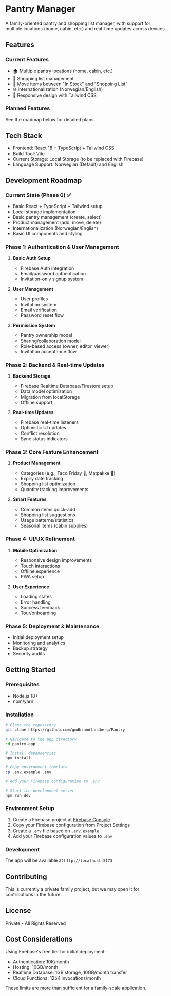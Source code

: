 # Pantry Manager

A family-oriented pantry and shopping list manager, with support for multiple locations (home, cabin, etc.) and real-time updates across devices.

## Features

### Current Features

- 🏠 Multiple pantry locations (home, cabin, etc.)
- 📝 Shopping list management
- 🔄 Move items between "In Stock" and "Shopping List"
- 🌐 Internationalization (Norwegian/English)
- 📱 Responsive design with Tailwind CSS

### Planned Features

See the roadmap below for detailed plans.

## Tech Stack

- Frontend: React 18 + TypeScript + Tailwind CSS
- Build Tool: Vite
- Current Storage: Local Storage (to be replaced with Firebase)
- Language Support: Norwegian (Default) and English

## Development Roadmap

### Current State (Phase 0) ✅

- Basic React + TypeScript + Tailwind setup
- Local storage implementation
- Basic pantry management (create, select)
- Product management (add, move, delete)
- Internationalization (Norwegian/English)
- Basic UI components and styling

### Phase 1: Authentication & User Management

1. **Basic Auth Setup**
   - Firebase Auth integration
   - Email/password authentication
   - Invitation-only signup system

2. **User Management**
   - User profiles
   - Invitation system
   - Email verification
   - Password reset flow

3. **Permission System**
   - Pantry ownership model
   - Sharing/collaboration model
   - Role-based access (owner, editor, viewer)
   - Invitation acceptance flow

### Phase 2: Backend & Real-time Updates

1. **Backend Storage**
   - Firebase Realtime Database/Firestore setup
   - Data model optimization
   - Migration from localStorage
   - Offline support

2. **Real-time Updates**
   - Firebase real-time listeners
   - Optimistic UI updates
   - Conflict resolution
   - Sync status indicators

### Phase 3: Core Feature Enhancement

1. **Product Management**
   - Categories (e.g., Taco Friday 🌮, Matpakke 🥪)
   - Expiry date tracking
   - Shopping list optimization
   - Quantity tracking improvements

2. **Smart Features**
   - Common items quick-add
   - Shopping list suggestions
   - Usage patterns/statistics
   - Seasonal items (cabin supplies)

### Phase 4: UI/UX Refinement

1. **Mobile Optimization**
   - Responsive design improvements
   - Touch interactions
   - Offline experience
   - PWA setup

2. **User Experience**
   - Loading states
   - Error handling
   - Success feedback
   - Tour/onboarding

### Phase 5: Deployment & Maintenance

- Initial deployment setup
- Monitoring and analytics
- Backup strategy
- Security audits

## Getting Started

### Prerequisites

- Node.js 18+
- npm/yarn

### Installation

```bash
# Clone the repository
git clone https://github.com/gudbrandtandberg/Pantry

# Navigate to the app directory
cd pantry-app

# Install dependencies
npm install

# Copy environment template
cp .env.example .env

# Add your Firebase configuration to .env

# Start the development server
npm run dev
```

### Environment Setup

1. Create a Firebase project at [Firebase Console](https://console.firebase.google.com)
2. Copy your Firebase configuration from Project Settings
3. Create a `.env` file based on `.env.example`
4. Add your Firebase configuration values to `.env`

### Development

The app will be available at `http://localhost:5173`

## Contributing

This is currently a private family project, but we may open it for contributions in the future.

## License

Private - All Rights Reserved

## Cost Considerations

Using Firebase's free tier for initial deployment:

- Authentication: 10K/month
- Hosting: 10GB/month
- Realtime Database: 1GB storage, 10GB/month transfer
- Cloud Functions: 125K invocations/month

These limits are more than sufficient for a family-scale application.
